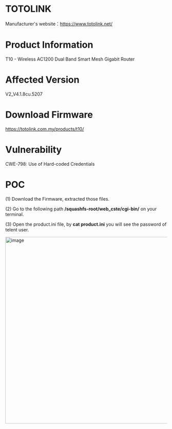 # TOTOLINK 
Manufacturer's website：https://www.totolink.net/
# Product Information
T10 - Wireless AC1200 Dual Band Smart Mesh Gigabit Router
# Affected Version 
V2_V4.1.8cu.5207
# Download Firmware
https://totolink.com.my/products/t10/

# Vulnerability 
CWE-798: Use of Hard-coded Credentials

# POC
(1) Download the Firmware, extracted those files.

(2) Go to the following path **/squashfs-root/web_cste/cgi-bin/** on your terminal.

(3) Open the product.ini file, by **cat product.ini** you will see the password of telent user.

<img width="582" alt="image" src="https://github.com/user-attachments/assets/f4e34d3a-dc19-4452-b3aa-00bee1951514">



